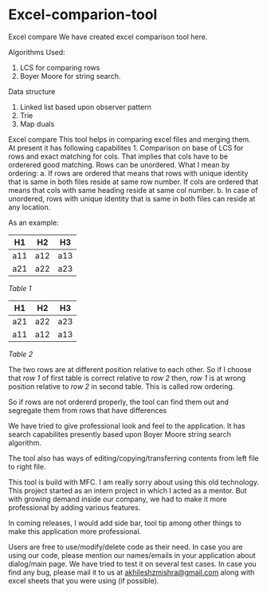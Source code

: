Excel-comparion-tool
====================

Excel compare
We have created excel comparison tool here. 

Algorithms Used:
1. LCS for comparing rows
2. Boyer Moore for string search.

Data structure
1. Linked list based upon observer pattern
2. Trie
3. Map duals

Excel compare This tool helps in comparing excel files and merging them. At present it has following capabilites 1. Comparison on base of LCS for rows and exact matching for cols. That implies that cols have to be orderered good matching. Rows can be unordered. What I mean by ordering: a. If rows are ordered that means that rows with unique identity that is same in both files reside at same row number. If cols are ordered that means that cols with same heading reside at same col number. b. In case of unordered, rows with unique identity that is same in both files can reside at any location.

As an example: 

| H1  | H2  | H3  |
|-----|-----|-----|
| a11 | a12 | a13 |
| a21 | a22 | a23 |

_Table 1_

| H1  | H2  |  H3  |
|-----|-----|------|
| a21 | a22 |  a23 |
| a11 | a12 |  a13 |

_Table 2_

The two rows are at different position relative to each other. So if I choose that _row 1_ of first table is correct relative to _row 2_ then, _row 1_ is at wrong position relative to _row 2_ in second table. This is called row ordering. 

So if rows are not ordererd properly, the tool can find them out and segregate them from rows that have differences

We have tried to give professional look and feel to the application. It has search capabilites presently based upon Boyer Moore string search algorithm.

The tool also has ways of editing/copying/transferring contents from left file to right file.

This tool is build with MFC. I am really sorry about using this old technology. This project started as an intern project in which I acted as a mentor. But with growing demand inside our company, we had to make it more professional by adding various features.

In coming releases, I would add side bar, tool tip among other things to make this application more professional.

Users are free to use/modify/delete code as their need. In case you are using our code, please mention our names/emails in your application about dialog/main page. We have tried to test it on several test cases. In case you find any bug, please mail it to us at akhileshzmishra@gmail.com along with excel sheets that you were using (if possible).

